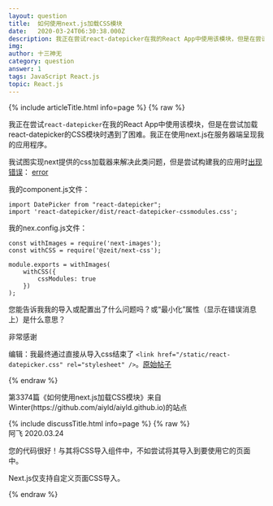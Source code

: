 ```yaml
---
layout: question
title:  如何使用next.js加载CSS模块
date:   2020-03-24T06:30:38.000Z
description: 我正在尝试react-datepicker在我的React App中使用该模块，但是在尝试加载react-datepicker的CSS模块时遇到了困难。我...
img: 
author: 十三神无
category: question
answer: 1
tags: JavaScript React.js
topic: React.js
---
```

<div class="article-root">
  <div class="article">
    {% include articleTitle.html info=page %}
    {% raw %}
    <div class="article-content"><p><font style="vertical-align: inherit;"><font style="vertical-align: inherit;">我正在尝试</font></font><code>react-datepicker</code><font style="vertical-align: inherit;"><font style="vertical-align: inherit;">在我的React App中</font><font style="vertical-align: inherit;">使用该</font><font style="vertical-align: inherit;">模块，但是在尝试加载react-datepicker的CSS模块时遇到了困难。</font><font style="vertical-align: inherit;">我正在使用next.js在服务器端呈现我的应用程序。</font></font></p>

<p><font style="vertical-align: inherit;"><font style="vertical-align: inherit;">我试图实现next提供的css加载器来解决此类问题，但是尝试构建我的应用时</font><a href="https://i.stack.imgur.com/kue4d.png" rel="nofollow noreferrer"><font style="vertical-align: inherit;">出现错误</font></a><font style="vertical-align: inherit;">： 
 </font></font><a href="https://i.stack.imgur.com/kue4d.png" rel="nofollow noreferrer"><font style="vertical-align: inherit;"><font style="vertical-align: inherit;">error</font></font></a></p>

<p><font style="vertical-align: inherit;"><font style="vertical-align: inherit;">我的component.js文件： </font></font></p>

<pre><code>import DatePicker from "react-datepicker";<font></font>
import 'react-datepicker/dist/react-datepicker-cssmodules.css';<font></font>
</code></pre>

<p><font style="vertical-align: inherit;"><font style="vertical-align: inherit;">我的nex.config.js文件： </font></font></p>

<pre><code>const withImages = require('next-images');<font></font>
const withCSS = require('@zeit/next-css');<font></font>
<font></font>
module.exports = withImages(<font></font>
    withCSS({<font></font>
        cssModules: true<font></font>
    })<font></font>
);<font></font>
</code></pre>

<p><font style="vertical-align: inherit;"><font style="vertical-align: inherit;">您能告诉我我的导入或配置出了什么问题吗？</font><font style="vertical-align: inherit;">或“最小化”属性（显示在错误消息上）是什么意思？</font></font></p>

<p><font style="vertical-align: inherit;"><font style="vertical-align: inherit;">非常感谢</font></font></p>

<p><font style="vertical-align: inherit;"><font style="vertical-align: inherit;">编辑：我最终通过直接从导入css结束了  
 </font></font><code>&lt;link href="/static/react-datepicker.css" rel="stylesheet" /&gt;</code><font style="vertical-align: inherit;"><font style="vertical-align: inherit;">。</font></font><a href="https://github.com/zeit/next.js/issues/299" rel="nofollow noreferrer"><font style="vertical-align: inherit;"><font style="vertical-align: inherit;">原始帖子</font></font></a></p></div>
    {% endraw %}
  </div>
  <p class="winter_mark">第3374篇《如何使用next.js加载CSS模块》来自Winter(https://github.com/aiyld/aiyld.github.io)的站点</p>
  <div class="discuss-wrapper">
    {% include discussTitle.html info=page %}
    {% raw %}
    <div class="discuss-item">
        <div class="discuss-parent">
          <div class="discuss-meta">
            <span class="discuss-user">阿飞</span>
            <span class="discuss-time">2020.03.24</span>
          </div>
          <div class="discuss-comment"><p><font style="vertical-align: inherit;"><font style="vertical-align: inherit;">您的代码很好！</font><font style="vertical-align: inherit;">与其将CSS导入组件中，不如尝试将其导入到要使用它的页面中。</font></font></p>

<p><font style="vertical-align: inherit;"><font style="vertical-align: inherit;">Next.js仅支持自定义页面CSS导入。 </font></font></p></div>
        </div></div>
    {% endraw %}
  </div>
<div>
